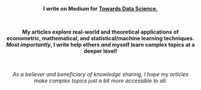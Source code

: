 <center>

**I write on Medium for [Towards Data Science.](https://medium.com/@jakepenzak)**

<br/>

**My articles explore real-world and theoretical applications of econometric, mathematical, and statistical/machine learning techniques. *Most importantly*, I write help others *and* myself learn complex topics at a deeper level!**

<br/>

*As a believer and beneficiary of knowledge sharing, I hope my articles make complex topics just a bit more accessible to all.*

</center>